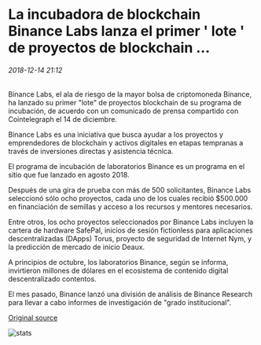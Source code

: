 # La incubadora de blockchain Binance Labs lanza el primer ' lote ' de proyectos de blockchain ...

###### 2018-12-14 21:12

Binance Labs, el ala de riesgo de la mayor bolsa de criptomoneda Binance, ha lanzado su primer "lote" de proyectos blockchain de su programa de incubación, de acuerdo con un comunicado de prensa compartido con Cointelegraph el 14 de diciembre.

Binance Labs es una iniciativa que busca ayudar a los proyectos y emprendedores de blockchain y activos digitales en etapas tempranas a través de inversiones directas y asistencia técnica.

El programa de incubación de laboratorios Binance es un programa en el sitio que fue lanzado en agosto 2018.

Después de una gira de prueba con más de 500 solicitantes, Binance Labs seleccionó sólo ocho proyectos, cada uno de los cuales recibió $500.000 en financiación de semillas y acceso a los recursos y mentores necesarios.

Entre otros, los ocho proyectos seleccionados por Binance Labs incluyen la cartera de hardware SafePal, inicios de sesión fictionless para aplicaciones descentralizadas (DApps) Torus, proyecto de seguridad de Internet Nym, y la predicción de mercado de inicio Deaux.

A principios de octubre, los laboratorios Binance, según se informa, invirtieron millones de dólares en el ecosistema de contenido digital descentralizado contentos.

El mes pasado, Binance lanzó una división de análisis de Binance Research para llevar a cabo informes de investigación de "grado institucional".

[Original source](https://cointelegraph.com/news/blockchain-incubator-binance-labs-releases-first-batch-of-blockchain-projects)

![stats](https://c.statcounter.com/11760860/0/a89fa40b/1/ "stats")
